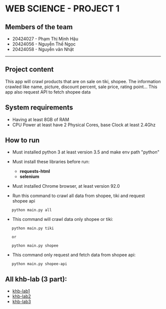 # WEB SCIENCE - PROJECT 1

## Members of the team
 - 20424027 - Phạm Thị Minh Hậu
 - 20424056 - Nguyễn Thế Ngọc
 - 20424058 - Nguyễn văn Nhật
---
## Project content
This app will crawl products that are on sale on tiki, shopee.
The information crawled like name, picture, discount percent, sale price, rating point...
This app also request API to fetch shopee data

## System requirements
- Having at least 8GB of RAM
- CPU Power at least have 2 Physical Cores, base Clock at least 2.4Ghz

## How to run
 - Must installed python 3 at least version 3.5 and make env path "python"
 - Must install these libraries before run:
    - **requests-html**
    - **selenium**

 - Must installed Chrome browser, at least version 92.0
 - Run this command to crawl all data from shopee, tiki and request shopee api
 ```
    python main.py all
 ```
 - This command will crawl data only shopee or tiki:
 ```
    python main.py tiki

    or

    python main.py shopee

 ```
 - This command only request and fetch data from shopee api:
 ```
    python main.py shopee-api
 ```
 
 
## All khb-lab (3 part):
-  [khb-lab1](https://github.com/ngocsotn/khw-lab1)
-  [khb-lab2](https://github.com/ngocsotn/khw-lab2)
-  [khb-lab3](https://github.com/ngocsotn/khw-lab3)
